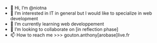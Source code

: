 - 👋 Hi, I’m @niotna
- 👀 I’m interested in IT in general but I would like to specialize in web development
- 🌱 I’m currently learning web developpement
- 💞️ I’m looking to collaborate on [in reflection phase]
- 📫 How to reach me >>> gouton.anthony[arobase]live.fr

<!---
niotna/niotna is a ✨ special ✨ repository because its `README.md` (this file) appears on your GitHub profile.
You can click the Preview link to take a look at your changes.
--->
